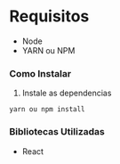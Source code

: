 # Requisitos

- Node
- YARN ou NPM

### Como Instalar

1. Instale as dependencias

```yarn ou npm install
yarn ou npm install
```

### Bibliotecas Utilizadas

- React
